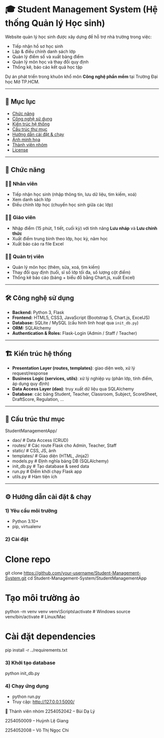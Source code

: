 # 🎓 Student Management System (Hệ thống Quản lý Học sinh)

Website quản lý học sinh được xây dựng để hỗ trợ nhà trường trong việc:
- Tiếp nhận hồ sơ học sinh
- Lập & điều chỉnh danh sách lớp
- Quản lý điểm số và xuất bảng điểm
- Quản lý môn học và thay đổi quy định
- Thống kê, báo cáo kết quả học tập

Dự án phát triển trong khuôn khổ môn **Công nghệ phần mềm** tại Trường Đại học Mở TP.HCM.

---

## 📑 Mục lục
- [Chức năng](#-chức-năng)
- [Công nghệ sử dụng](#-công-nghệ-sử-dụng)
- [Kiến trúc hệ thống](#-kiến-trúc-hệ-thống)
- [Cấu trúc thư mục](#-cấu-trúc-thư-mục)
- [Hướng dẫn cài đặt & chạy](#-hướng-dẫn-cài-đặt--chạy)
- [Ảnh minh họa](#-ảnh-minh-họa)
- [Thành viên nhóm](#-thành-viên-nhóm)
- [License](#-license)

---

## 🚀 Chức năng
### 👨‍💼 Nhân viên
- Tiếp nhận học sinh (nhập thông tin, lưu dữ liệu, tìm kiếm, xoá)
- Xem danh sách lớp
- Điều chỉnh lớp học (chuyển học sinh giữa các lớp)

### 👨‍🏫 Giáo viên
- Nhập điểm (15 phút, 1 tiết, cuối kỳ) với tính năng **Lưu nháp** và **Lưu chính thức**
- Xuất điểm trung bình theo lớp, học kỳ, năm học
- Xuất báo cáo ra file Excel

### 👩‍💻 Quản trị viên
- Quản lý môn học (thêm, sửa, xoá, tìm kiếm)
- Thay đổi quy định (tuổi, sĩ số lớp tối đa, số lượng cột điểm)
- Thống kê báo cáo (bảng + biểu đồ bằng Chart.js, xuất Excel)

---

## 🛠 Công nghệ sử dụng
- **Backend:** Python 3, Flask
- **Frontend:** HTML5, CSS3, JavaScript (Bootstrap 5, Chart.js, ExcelJS)
- **Database:** SQLite / MySQL (cấu hình linh hoạt qua `init_db.py`)
- **ORM:** SQLAlchemy
- **Authentication & Roles:** Flask-Login (Admin / Staff / Teacher)

---

## 🏗 Kiến trúc hệ thống
- **Presentation Layer (routes, templates)**: giao diện web, xử lý request/response
- **Business Logic (services, utils)**: xử lý nghiệp vụ (phân lớp, tính điểm, áp dụng quy định)
- **Data Access Layer (dao)**: truy xuất dữ liệu qua SQLAlchemy
- **Database**: các bảng Student, Teacher, Classroom, Subject, ScoreSheet, DraftScore, Regulation, ...

---

## 📂 Cấu trúc thư mục
StudentManagementApp/
- dao/ # Data Access (CRUD)
- routes/ # Các route Flask cho Admin, Teacher, Staff
- static/ # CSS, JS, ảnh
- templates/ # Giao diện (HTML, Jinja2)
- models.py # Định nghĩa bảng DB (SQLAlchemy)
- init_db.py # Tạo database & seed data
- run.py # Điểm khởi chạy Flask app
- utils.py # Hàm tiện ích

---

## ⚙️ Hướng dẫn cài đặt & chạy

### 1) Yêu cầu môi trường
- Python 3.10+
- pip, virtualenv

### 2) Cài đặt
# Clone repo
git clone https://github.com/your-username/Student-Management-System.git
cd Student-Management-System/StudentManagementApp

# Tạo môi trường ảo
python -m venv venv
venv\Scripts\activate   # Windows
source venv/bin/activate # Linux/Mac

# Cài đặt dependencies
pip install -r ../requirements.txt

### 3) Khởi tạo database
python init_db.py

### 4) Chạy ứng dụng
- python run.py
- Truy cập: http://127.0.0.1:5000/

👥 Thành viên nhóm
2254052042 – Bùi Dạ Lý

2254050009 – Huỳnh Lệ Giang

2254052008 – Võ Thị Ngọc Chi


